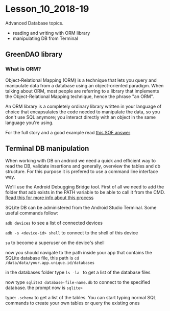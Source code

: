 # Lesson_10_2018-19
Advanced Database topics.
- reading and writing with ORM library
- manipulating DB from Terminal

## GreenDAO library 


### What is ORM?

Object-Relational Mapping (ORM) is a technique that lets you query and manipulate data from a database using an object-oriented paradigm. When talking about ORM, most people are referring to a library that implements the Object-Relational Mapping technique, hence the phrase "an ORM".

An ORM library is a completely ordinary library written in your language of choice that encapsulates the code needed to manipulate the data, so you don't use SQL anymore; you interact directly with an object in the same language you're using.

For the full story and a good example read [this SOF answer](https://stackoverflow.com/a/1279678/2956283)



## Terminal DB manipulation

When working with DB on android we need a quick and efficient way to read the DB, validate insertions and generally, overview the tables and db structure. For this purpose it is prefered to use a command line interface way. 

We'll use the Android Debugging Bridge tool. First of all we need to add the folder that adb exists in the PATH variable to be able to call it from the CMD. [Read this for more info about this process](https://stackoverflow.com/questions/20564514/adb-is-not-recognized-as-an-internal-or-external-command-operable-program-or)

SQLite DB can be administered from the Android Studio Terminal. Some useful commands follow:

```adb devices``` to see a list of connected devices

```adb -s <device-id> shell``` to connect to the shell of this device

```su``` to become a superuser on the device's shell

now you should navigate to the path inside your app that contains the SQLite database file, this path is
```cd  /data/data/your.app.unique.id/databases```

in the databases folder type ```ls -la ``` to get a list of the database files

now type ```sqlite3 database-file-name.db``` to connect to the specified database. the prompt now is ```sqlite>```

type: ```.schema``` to get a list of the tables. You can start typing normal SQL commands to create your own tables or query the existing ones


